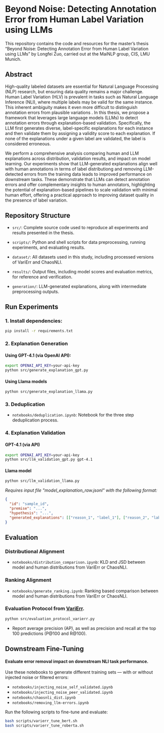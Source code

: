 # Beyond Noise: Detecting Annotation Error from Human Label Variation using LLMs

This repository contains the code and resources for the master’s thesis “Beyond Noise: Detecting Annotation Error from Human Label Variation using LLMs” by Longfei Zuo, carried out at the MaiNLP group, CIS, LMU Munich.


## Abstract


High-quality labeled datasets are essential for Natural Language Processing (NLP) research, but ensuring data quality remains a major challenge. Human Label Variation (HLV) is prevalent in tasks such as Natural Language Inference (NLI), where multiple labels may be valid for the same instance. This inherent ambiguity makes it even more difficult to distinguish annotation errors from plausible variations . In this thesis, we propose a framework that leverages large language models (LLMs) to detect annotation errors through explanation-based validation. Specifically, the LLM first generates diverse, label-specific explanations for each instance and then validate them by assigning a validity score to each explanation. If none of the explanations under a given label are validated,
the label is considered erroneous.

We perform a comprehensive analysis comparing human and LLM explanations across
distribution, validation results, and impact on model learning. Our experiments show that LLM-generated explanations align well with human annotations in terms of label distributiong and removing LLM-detected errors from the training data leads to improved performance on downstream tasks. These demonstrate that LLMs can detect annotation errors and offer complementary insights to human annotators, highlighting the potential of explanation-based pipelines to scale validation with minimal human effort, offering a practical approach to improving dataset quality in the presence of label variation.

## Repository Structure


- `src/`: Complete source code used to reproduce all experiments and results presented in the thesis.

- `scripts/`: Python and shell scripts for data preprocessing, running experiments, and evaluating results.

- `dataset/`: All datasets used in this study, including processed versions of VariErr and ChaosNLI.

- `results/`: Output files, including model scores and evaluation metrics, for reference and verification.

- `generation/`: LLM-generated explanations, along with intermediate preprocessing outputs.


## Run Experiments

### 1. Install dependencies:

```bash
pip install -r requirements.txt
```


### 2. Explanation Generation

#### Using GPT-4.1 (via OpenAI API):

```bash
export OPENAI_API_KEY=your-api-key 
python src/generate_explanation_gpt.py
 ```

#### Using Llama models

```bash
python src/generate_explanation_llama.py
 ```

### 3. Deduplication
- `notebooks/deduplication.ipynb`: Notebook for the three step deduplication process.

### 4. Explanation Validation

#### GPT-4.1 (via API)

```bash
export OPENAI_API_KEY=your-api-key 
python src/llm_validation_gpt.py gpt-4.1
 ```

#### Llama model

```bash
python src/llm_validation_llama.py
 ```
*Requires input file "model_explanation_raw.jsonl" with the following format:*
  ```json
  {
    "id": "sample_id",
    "premise": "...",
    "hypothesis": "...",
    "generated_explanations": [["reason_1", "label_1"], ["reason_2", "label_2"], ...]
  }
  ```


## Evaluation

### Distributional Alignment
- `notebooks/distribution_comparison.ipynb`: KLD and JSD between model and human distributions from VariErr or ChaosNLI.

### Ranking Alignment
- `notebooks/generate_ranking.ipynb`: Ranking based comparison between model and human distributions from VariErr or ChaosNLI.


### Evaluation Protocol from [VariErr](https://aclanthology.org/2024.acl-long.123.pdf).

```bash
python src/evaluation_protocol_varierr.py
 ```
- Report average precision (AP), as well as precision and recall at the top 100 predictions (P@100 and R@100).





## Downstream Fine-Tuning
####  Evaluate error removal impact on downstream NLI task performance.

Use these notebooks to generate different training sets — with or without injected noise or filtered errors:
- `notebooks/injecting_noise_self_validated.ipynb` 
- `notebooks/injecting_noise_peer_validated.ipynb`
- `notebooks/chaosnli_dist.ipynb`
- `notebooks/removing_llm-errors.ipynb` 


Run the following scripts to fine-tune and evaluate:

```bash
bash scripts/varierr_tune_bert.sh
bash scripts/varierr_tune_roberta.sh
 ```
